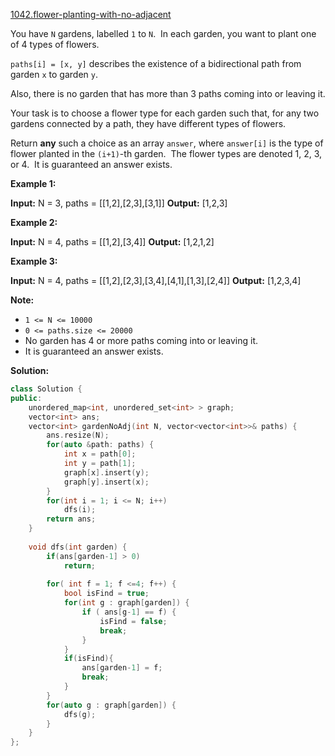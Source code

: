 [1042.flower-planting-with-no-adjacent](https://leetcode.com/problems/flower-planting-with-no-adjacent/)  

You have `N` gardens, labelled `1` to `N`.  In each garden, you want to plant one of 4 types of flowers.

`paths[i] = [x, y]` describes the existence of a bidirectional path from garden `x` to garden `y`.

Also, there is no garden that has more than 3 paths coming into or leaving it.

Your task is to choose a flower type for each garden such that, for any two gardens connected by a path, they have different types of flowers.

Return **any** such a choice as an array `answer`, where `answer[i]` is the type of flower planted in the `(i+1)`\-th garden.  The flower types are denoted 1, 2, 3, or 4.  It is guaranteed an answer exists.

**Example 1:**

**Input:** N = 3, paths = \[\[1,2\],\[2,3\],\[3,1\]\]
**Output:** \[1,2,3\]

**Example 2:**

**Input:** N = 4, paths = \[\[1,2\],\[3,4\]\]
**Output:** \[1,2,1,2\]

**Example 3:**

**Input:** N = 4, paths = \[\[1,2\],\[2,3\],\[3,4\],\[4,1\],\[1,3\],\[2,4\]\]
**Output:** \[1,2,3,4\]

**Note:**

*   `1 <= N <= 10000`
*   `0 <= paths.size <= 20000`
*   No garden has 4 or more paths coming into or leaving it.
*   It is guaranteed an answer exists.  



**Solution:**  

```cpp
class Solution {
public:
    unordered_map<int, unordered_set<int> > graph;
    vector<int> ans;
    vector<int> gardenNoAdj(int N, vector<vector<int>>& paths) {
        ans.resize(N);
        for(auto &path: paths) {
            int x = path[0];
            int y = path[1];
            graph[x].insert(y);
            graph[y].insert(x);
        }
        for(int i = 1; i <= N; i++)
            dfs(i);
        return ans;
    }
    
    void dfs(int garden) {
        if(ans[garden-1] > 0)
            return;
        
        for( int f = 1; f <=4; f++) {
            bool isFind = true;
            for(int g : graph[garden]) {
                if ( ans[g-1] == f) {
                    isFind = false;
                    break;
                }
            }
            if(isFind){
                ans[garden-1] = f;
                break;
            }
        }
        for(auto g : graph[garden]) {
            dfs(g);
        }
    }
};
```
      